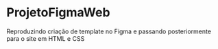 # ProjetoFigmaWeb

Reproduzindo criação de template no Figma e passando posteriormente para o site em HTML e CSS
